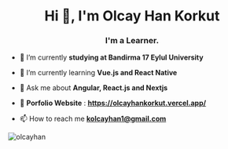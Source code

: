 <h1 align="center">Hi 👋, I'm Olcay Han Korkut</h1>
<h3 align="center">I'm a Learner.</h3>

- 🔭 I’m currently **studying at Bandirma 17 Eylul University**

- 🌱 I’m currently learning **Vue.js and React Native**

- 💬 Ask me about **Angular, React.js and Nextjs**

- 🔭 **Porfolio Website** : **https://olcayhankorkut.vercel.app/**

- 📫 How to reach me **kolcayhan1@gmail.com**

<p><img align="left" src="https://github-readme-stats.vercel.app/api/top-langs?username=olcayhan&show_icons=true&locale=en&layout=compact" alt="olcayhan" /></p>


